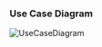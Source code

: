 ### Use Case Diagram
![UseCaseDiagram](https://user-images.githubusercontent.com/115104826/197915282-22d79a3b-ab3d-4472-bbb6-b50013886cef.png)

